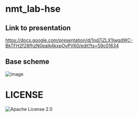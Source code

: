 # nmt_lab-hse
## Link to presentation
https://docs.google.com/presentation/d/1nd7iZLX1IwgdWC-BkTFH2f28fhzN0eaIk4kxpOvPV60/edit?ts=59c01634

## Base scheme
![image](https://sun9-13.userapi.com/c840422/v840422917/f80b/I2tINbLra3E.jpg)
 # LICENSE
![Apache License 2.0](https://github.com/SeminAlex/nmt_lab-hse/blob/master/LICENSE)
